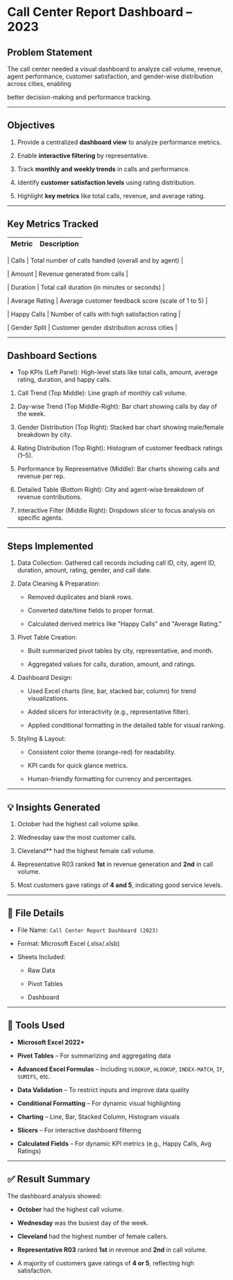 
# Call Center Report Dashboard – 2023 

## Problem Statement 

  The call center needed a visual dashboard to analyze call volume, revenue, agent performance, customer satisfaction, and gender-wise distribution across cities, enabling

  better decision-making and performance tracking.
  
---

## Objectives

1. Provide a centralized **dashboard view** to analyze performance metrics.
 
2. Enable **interactive filtering** by representative.

3. Track **monthly and weekly trends** in calls and performance.
   
4. Identify **customer satisfaction levels** using rating distribution.
   
5. Highlight **key metrics** like total calls, revenue, and average rating.

---

## Key Metrics Tracked

| Metric            | Description |
|-------------------|-------------|

|  Calls         | Total number of calls handled (overall and by agent) |

|  Amount        | Revenue generated from calls |

|  Duration      | Total call duration (in minutes or seconds) |

|  Average Rating | Average customer feedback score (scale of 1 to 5) |

|  Happy Calls   | Number of calls with high satisfaction rating |

|  Gender Split  | Customer gender distribution across cities |

---

## Dashboard Sections

-  Top KPIs (Left Panel): High-level stats like total calls, amount, average rating, duration, and happy calls.
  
  1) Call Trend (Top Middle): Line graph of monthly call volume.
 
  2) Day-wise Trend (Top Middle-Right): Bar chart showing calls by day of the week.
 
  3) Gender Distribution (Top Right): Stacked bar chart showing male/female breakdown by city.
 
  4) Rating Distribution (Top Right): Histogram of customer feedback ratings (1–5).
  
  5) Performance by Representative (Middle): Bar charts showing calls and revenue per rep.
 
  6) Detailed Table (Bottom Right): City and agent-wise breakdown of revenue contributions.
  
  7) Interactive Filter (Middle Right): Dropdown slicer to focus analysis on specific agents.

---

## Steps Implemented

1) Data Collection: Gathered call records including call ID, city, agent ID, duration, amount, rating, gender, and call date.

2) Data Cleaning & Preparation:

   - Removed duplicates and blank rows.
     
   - Converted date/time fields to proper format.
     
   - Calculated derived metrics like "Happy Calls" and "Average Rating."

3) Pivot Table Creation:
   
   - Built summarized pivot tables by city, representative, and month.
     
   - Aggregated values for calls, duration, amount, and ratings.

4) Dashboard Design:

   - Used Excel charts (line, bar, stacked bar, column) for trend visualizations.
     
   - Added slicers for interactivity (e.g., representative filter).
     
   - Applied conditional formatting in the detailed table for visual ranking.

5) Styling & Layout:
   
   - Consistent color theme (orange-red) for readability.
     
   - KPI cards for quick glance metrics.
     
   - Human-friendly formatting for currency and percentages.

---

## 💡 Insights Generated

1) October had the highest call volume spike.

2) Wednesday saw the most customer calls.

3) Cleveland** had the highest female call volume.
   
4) Representative R03 ranked **1st** in revenue generation and **2nd** in call volume.

5) Most customers gave ratings of **4 and 5**, indicating good service levels.

---

## 📁 File Details

- File Name: `Call Center Report Dashboard (2023)`
 
- Format: Microsoft Excel (.xlsx/.xlsb)
  
- Sheets Included:
  
  - Raw Data
    
  - Pivot Tables
    
  - Dashboard

---

## 🔧 Tools Used

- **Microsoft Excel 2022+**
  
- **Pivot Tables** – For summarizing and aggregating data
  
- **Advanced Excel Formulas** – Including `VLOOKUP`, `HLOOKUP`, `INDEX-MATCH`, `IF`, `SUMIFS`, etc.
  
- **Data Validation** – To restrict inputs and improve data quality
  
- **Conditional Formatting** – For dynamic visual highlighting
  
- **Charting** – Line, Bar, Stacked Column, Histogram visuals
  
- **Slicers** – For interactive dashboard filtering
  
- **Calculated Fields** – For dynamic KPI metrics (e.g., Happy Calls, Avg Ratings)

---

## ✅ Result Summary

The dashboard analysis showed:

- **October** had the highest call volume.
  
- **Wednesday** was the busiest day of the week.
  
- **Cleveland** had the highest number of female callers.
  
- **Representative R03** ranked **1st** in revenue and **2nd** in call volume.
  
- A majority of customers gave ratings of **4 or 5**, reflecting high satisfaction.
